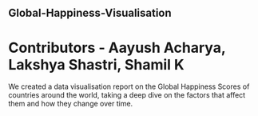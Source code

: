 ## Global-Happiness-Visualisation

# Contributors - Aayush Acharya, Lakshya Shastri, Shamil K

We created a data visualisation report on the Global Happiness Scores of countries around the world, taking a deep dive on the factors that affect them and how they change over time.
